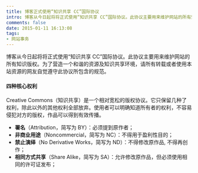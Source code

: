 ```yaml
---
title: 博客正式使用“知识共享 CC”国际协议
intro: 博客从今日起将将正式使用“知识共享 CC”国际协议。此协议主要用来维护网站的所有知识版权。为了营造一个和谐的资源及知识共享环境，请所有转载或者使用本站资源的网友自觉遵守此协议所包含的规范。
comments: false
date: 2015-01-11 16:13:08
tags:
- 网站事务
---
```


博客从今日起将将正式使用“知识共享 CC”国际协议。此协议主要用来维护网站的所有知识版权。为了营造一个和谐的资源及知识共享环境，请所有转载或者使用本站资源的网友自觉遵守此协议所包含的规范。

#### 四种核心权利
Creative Commons（知识共享）是一个相对宽松的版权协议。它只保留几种了权利，除此以外的其他权利全部放弃。使用者可以明确知道所有者的权利，不容易侵犯对方的版权，作品可以得到有效传播。

* **署名**（Attribution，简写为 BY）：必须提到原作者；
* **非商业用途**（Noncommercial，简写为 NC）：不得用于盈利性目的；
* **禁止演绎**（No Derivative Works，简写为 ND）：不得修改原作品, 不得再创作；
* **相同方式共享**（Share Alike，简写为 SA）：允许修改原作品，但必须使用相同的许可证发布；
